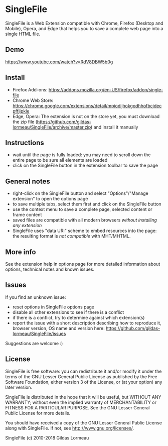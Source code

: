 # SingleFile
SingleFile is a Web Extension compatible with Chrome, Firefox (Desktop and Mobile), Opera, and Edge that helps you to save a complete web page into a single HTML file.

## Demo
https://www.youtube.com/watch?v=RdV8DBW5b0g

## Install
 - Firefox Add-ons: https://addons.mozilla.org/en-US/firefox/addon/single-file
 - Chrome Web Store: https://chrome.google.com/extensions/detail/mpiodijhokgodhhofbcjdecpffjipkle
 - Edge, Opera: The extension is not on the store yet, you must download the zip file (https://github.com/gildas-lormeau/SingleFile/archive/master.zip) and install it manually

## Instructions
- wait until the page is fully loaded: you may need to scroll down the entire page to be sure all elements are loaded
- click on the SingleFile button in the extension toolbar to save the page

## General notes
- right-click on the SingleFile button and select "Options"/"Manage extension" to open the options page
- to save multiple tabs, select them first and click on the SingleFile button
- use the context menu to save a complete page, selected content or frame content
- saved files are compatible with all modern browsers *without installing any extension*
- SingleFile uses "data URI" scheme to embed resources into the page: the resulting format is *not compatible* with MHT/MHTML.

## More info
See the extension help in options page for more detailed information about options, technical notes and known issues.

## Issues
If you find an unknown issue:
- reset options in SingleFile options page
- disable all other extensions to see if there is a conflict
- if there is a conflict, try to determine against which extension(s)
- report the issue with a short description describing how to reproduce it, browser version, OS name and version here: https://github.com/gildas-lormeau/SingleFile/issues

Suggestions are welcome :)

## License
SingleFile is free software: you can redistribute it and/or modify
it under the terms of the GNU Lesser General Public License as published by
the Free Software Foundation, either version 3 of the License, or
(at your option) any later version.

SingleFile is distributed in the hope that it will be useful,
but WITHOUT ANY WARRANTY; without even the implied warranty of
MERCHANTABILITY or FITNESS FOR A PARTICULAR PURPOSE.  See the
GNU Lesser General Public License for more details.

You should have received a copy of the GNU Lesser General Public License
along with SingleFile.  If not, see <http://www.gnu.org/licenses/>.

SingleFile (c) 2010-2018 Gildas Lormeau
